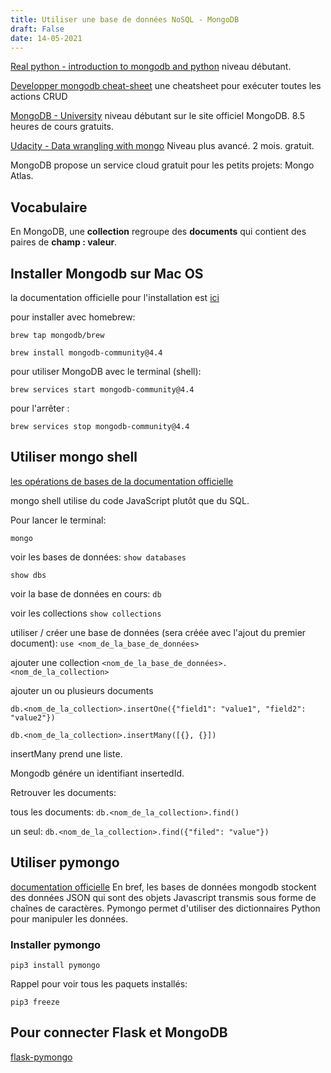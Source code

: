 ```yaml
---
title: Utiliser une base de données NoSQL - MongoDB
draft: False
date: 14-05-2021
---
```

[Real python - introduction to mongodb and python](https://realpython.com/introduction-to-mongodb-and-python/) niveau débutant.

[Developper mongodb cheat-sheet](https://developer.mongodb.com/quickstart/cheat-sheet/) une cheatsheet pour exécuter toutes les actions CRUD

[MongoDB - University](https://university.mongodb.com/courses/M001/about) niveau débutant sur le site officiel MongoDB. 8.5 heures de cours gratuits.

[Udacity - Data wrangling with mongo](https://www.udacity.com/course/data-wrangling-with-mongodb--ud032) Niveau plus avancé. 2 mois. gratuit.

MongoDB propose un service cloud gratuit pour les petits projets: Mongo Atlas.

## Vocabulaire

En MongoDB, une **collection** regroupe des **documents** qui contient des paires de **champ : valeur**.

## Installer Mongodb sur Mac OS

la documentation officielle pour l'installation est [ici](https://docs.mongodb.com/manual/tutorial/install-mongodb-on-os-x/#std-label-osx-prereq)

pour installer avec homebrew:

`brew tap mongodb/brew`

`brew install mongodb-community@4.4`

pour utiliser MongoDB avec le terminal (shell):

`brew services start mongodb-community@4.4`

pour l'arrêter :

`brew services stop mongodb-community@4.4`

## Utiliser mongo shell

[les opérations de bases de la documentation officielle](https://docs.mongodb.com/manual/reference/mongo-shell/)

mongo shell utilise du code JavaScript plutôt que du SQL.

Pour lancer le terminal: 

`mongo`

voir les bases de données:
`show databases`

`show dbs`

voir la base de données en cours:
`db`

voir les collections
`show collections`

utiliser / créer une base de données (sera créée avec l'ajout du premier document):
`use <nom_de_la_base_de_données>`

ajouter une collection 
`<nom_de_la_base_de_données>.<nom_de_la_collection>`

ajouter un ou plusieurs documents 

`db.<nom_de_la_collection>.insertOne({"field1": "value1", "field2": "value2"})`

`db.<nom_de_la_collection>.insertMany([{}, {}])`

insertMany prend une liste.

Mongodb génére un identifiant insertedId.

Retrouver les documents:

tous les documents:
`db.<nom_de_la_collection>.find()`

un seul:
`db.<nom_de_la_collection>.find({"filed": "value"})`

## Utiliser pymongo

[documentation officielle](https://pymongo.readthedocs.io/en/stable/index.html) En bref, les bases de données mongodb stockent des données JSON qui sont des objets Javascript transmis sous forme de chaînes de caractères. Pymongo permet d'utiliser des dictionnaires Python pour manipuler les données.


### Installer pymongo

`pip3 install pymongo`

Rappel pour voir tous les paquets installés:

`pip3 freeze`

## Pour connecter Flask et MongoDB

[flask-pymongo](https://github.com/dcrosta/flask-pymongo/)